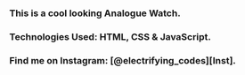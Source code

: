 ### This is a cool looking Analogue Watch.

### Technologies Used: HTML, CSS & JavaScript.

### Find me on Instagram: [@electrifying_codes][Inst].

[Instagram]: https://www.instagram.com/electrifying_codes